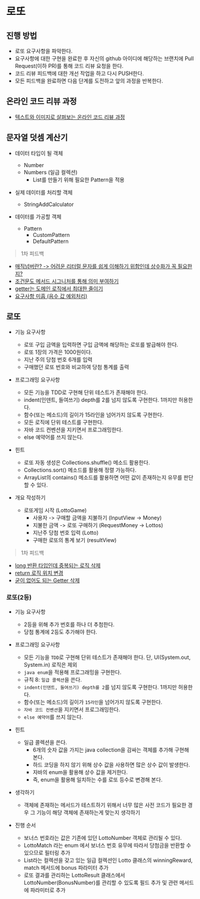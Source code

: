 # 로또
## 진행 방법
* 로또 요구사항을 파악한다.
* 요구사항에 대한 구현을 완료한 후 자신의 github 아이디에 해당하는 브랜치에 Pull Request(이하 PR)를 통해 코드 리뷰 요청을 한다.
* 코드 리뷰 피드백에 대한 개선 작업을 하고 다시 PUSH한다.
* 모든 피드백을 완료하면 다음 단계를 도전하고 앞의 과정을 반복한다.

## 온라인 코드 리뷰 과정
* [텍스트와 이미지로 살펴보는 온라인 코드 리뷰 과정](https://github.com/next-step/nextstep-docs/tree/master/codereview)

## 문자열 덧셈 계산기
- 데이터 타입이 될 객체
    - Number
    - Numbers (일급 컬렉션)
        - List<Number>를 만들기 위해 필요한 Pattern을 적용

- 실제 데이터를 처리할 객체
    - StringAddCalculator
    
- 데이터를 가공할 객체
    - Pattern
        - CustomPattern
        - DefaultPattern

> 1차 피드백
- [매직넘버란? -> 어려운 리터럴 문자를 쉽게 이해하기 위함인데 상수화가 꼭 필요한지?](https://github.com/next-step/java-lotto/pull/1242#discussion_r594298154)
- [조건문도 메서드 시그니처를 통해 의미 부여하기](https://github.com/next-step/java-lotto/pull/1242#discussion_r594304155)
- [getter는 도메인 로직에서 최대한 줄이기](https://github.com/next-step/java-lotto/pull/1242#discussion_r594307685)
- [요구사항 미흡 (음수 값 예외처리)](https://github.com/next-step/java-lotto/pull/1242#discussion_r594310922)

## 로또
- 기능 요구사항
    - 로또 구입 금액을 입력하면 구입 금액에 해당하는 로또를 발급해야 한다.
    - 로또 1장의 가격은 1000원이다.
    - 지난 주의 당첨 번호 6개를 입력
    - 구매했던 로또 번호와 비교하여 당첨 통계를 출력

- 프로그래밍 요구사항
    - 모든 기능을 TDD로 구현해 단위 테스트가 존재해야 한다.
    - indent(인덴트, 들여쓰기) depth를 2를 넘지 않도록 구현한다. 1까지만 허용한다.
    - 함수(또는 메소드)의 길이가 15라인을 넘어가지 않도록 구현한다.
    - 모든 로직에 단위 테스트를 구현한다.
    - 자바 코드 컨벤션을 지키면서 프로그래밍한다.
    - else 예약어를 쓰지 않는다.

- 힌트
    - 로또 자동 생성은 Collections.shuffle() 메소드 활용한다.
    - Collections.sort() 메소드를 활용해 정렬 가능하다.
    - ArrayList의 contains() 메소드를 활용하면 어떤 값이 존재하는지 유무를 판단할 수 있다.

- 개요 작성하기
    - 로또게임 시작 (LottoGame)
        - 사용자 -> 구매할 금액을 지불하기 (InputView -> Money)
        - 지불한 금액 -> 로또 구매하기 (RequestMoney -> Lottos)
        - 지난주 당첨 번호 입력 (Lotto)
        - 구매한 로또의 통계 보기 (resultView)

> 1차 피드백
- [long 반환 타입인데 중복되는 로직 삭제](https://github.com/next-step/java-lotto/pull/1255#discussion_r595985358)
- [return 로직 위치 변경](https://github.com/next-step/java-lotto/pull/1255#discussion_r595986529)
- [굳이 없어도 되는 Getter 삭제](https://github.com/next-step/java-lotto/pull/1255#discussion_r595990045)


### 로또(2등)
- 기능 요구사항
    - 2등을 위해 추가 번호를 하나 더 추첨한다.
    - 당첨 통계에 2등도 추가해야 한다.

- 프로그래밍 요구사항
    - 모든 기능을 `TDD`로 구현해 단위 테스트가 존재해야 한다. 
      단, UI(System.out, System.in) 로직은 제외
    - `java enum`을 적용해 프로그래밍을 구현한다.
    - 규칙 8: `일급 콜렉션`을 쓴다.
    - `indent(인덴트, 들여쓰기) depth를 2`를 넘지 않도록 구현한다. 1까지만 허용한다.
    - 함수(또는 메소드)의 길이가 `15라인`을 넘어가지 않도록 구현한다.
    - `자바 코드 컨벤션`을 지키면서 프로그래밍한다.
    - `else 예약어`를 쓰지 않는다.

- 힌트
    - 일급 콜렉션을 쓴다.
        - 6개의 숫자 값을 가지는 java collection을 감싸는 객체를 추가해 구현해 본다.
        - 하드 코딩을 하지 않기 위해 상수 값을 사용하면 많은 상수 값이 발생한다. 
        - 자바의 enum을 활용해 상수 값을 제거한다. 
        - 즉, enum을 활용해 일치하는 수를 로또 등수로 변경해 본다.
    
- 생각하기
    - 객체에 존재하는 메서드가 테스트하기 위해서 너무 많은 사전 코드가 필요한 경우 
      그 기능이 해당 객체에 존재하는게 맞는지 생각하기

- 진행 순서
    - 보너스 번호라는 값은 기존에 있던 LottoNumber 객체로 관리될 수 있다.
    - LottoMatch 라는 enum 에서 보너스 번호 유무에 따라서 당첨금을 반환할 수 있으므로 필터링 추가
    - List<LottoNumber>라는 컬렉션을 갖고 있는 일급 컬렉션인 Lotto 클래스의 winningReward, match 메서드에 bonus 파라미터 추가
    - 로또 결과를 관리하는 LottoResult 클래스에서 LottoNumber(BonusNumber)를 관리할 수 있도록 필드 추가 및 관련 메서드에 파라미터로 추가  
